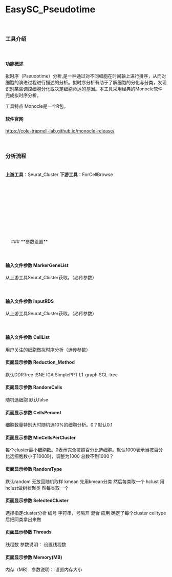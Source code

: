 # **﻿EasySC_Pseudotime**

　 
### **工具介绍**

　  
#### **功能概述**
拟时序（Pseudotime）分析,是一种通过对不同细胞在时间轴上进行排序，从而对细胞的演进过程进行描述的分析。拟时序分析有助于了解细胞的分化与分类，发现识别某些调控细胞分化或决定细胞命运的基因。本工具采用经典的Monocle软件完成拟时序分析。

工具特点
Monocle是一个R包。

#### **软件官网**
https://cole-trapnell-lab.github.io/monocle-release/

　 
### **分析流程**
　  
**上游工具**：Seurat_Cluster
**下游工具**：ForCellBrowse

<div style="text-align:center">
<img data-src="1.png" height="175px" ></img>
</div>
　 
### **参数设置**

　  
#### **输入文件参数 MarkerGeneList**
从上游工具Seurat_Cluster获取。（必传参数）

　  
#### **输入文件参数 InputRDS**
从上游工具Seurat_Cluster获取。（必传参数）

　  
#### **输入文件参数 CellList**
用户关注的细胞做拟时序分析（选传参数）

<label id='Reduction_Method'> </label>
#### **页面显示参数 Reduction_Method**
默认DDRTree
tSNE
ICA
SimplePPT
L1-graph
SGL-tree

<label id='RandomCells'> </label>
#### **页面显示参数 RandomCells**
随机选细胞 默认false 

<label id='CellsPercent'> </label>
#### **页面显示参数 CellsPercent**
细胞数量特别大时随机选10%的细胞分析。0？默认0.1

<label id='MinCellsPerCluster'> </label>
#### **页面显示参数 MinCellsPerCluster**
每个cluster最小细胞数。0表示完全按照百分比选细胞。默认1000表示当按百分比选细胞数小于1000时，调整为1000 总数不到1000？

<label id='RandomType'> </label>
#### **页面显示参数 RandomType**
默认random 无放回随机取样
kmean 先用kmean分类 然后每类取一个
hclust 用hclust做树状聚类 然每类取一个

<label id='SelectedCluster'> </label>
#### **页面显示参数 SelectedCluster**
选择指定cluster分析
编号 字符串，号隔开 混合
应用 确定了每个cluster celltype后把同类拿出来做

<label id='Threads'> </label>
#### **页面显示参数 Threads**
线程数
参数说明：
设置线程数

<label id='Memory(MB)'> </label>
#### **页面显示参数 Memory(MB)**
内存（MB）
参数说明：
设置内存大小
